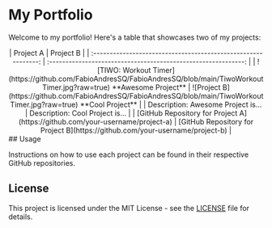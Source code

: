 # My Portfolio

Welcome to my portfolio! Here's a table that showcases two of my projects:
<div align="center">
| Project A                                                      | Project B                                                      |
| :------------------------------------------------------------: | :------------------------------------------------------------: |
| ![TIWO: Workout Timer](https://github.com/FabioAndresSQ/FabioAndresSQ/blob/main/TiwoWorkoutTimer.jpg?raw=true) **Awesome Project** | ![Project B](https://github.com/FabioAndresSQ/FabioAndresSQ/blob/main/TiwoWorkoutTimer.jpg?raw=true) **Cool Project**    |
| Description: Awesome Project is...                               | Description: Cool Project is...                                 |
| [GitHub Repository for Project A](https://github.com/your-username/project-a) | [GitHub Repository for Project B](https://github.com/your-username/project-b) |
</div>
## Usage

Instructions on how to use each project can be found in their respective GitHub repositories.

## License

This project is licensed under the MIT License - see the [LICENSE](LICENSE) file for details.
